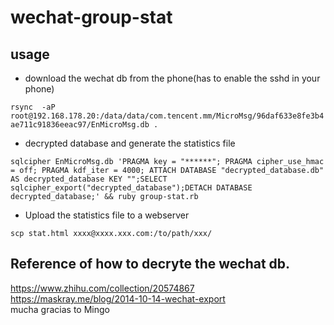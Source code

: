 # wechat-group-stat


## usage

- download the wechat db from the phone(has to enable the sshd in your phone)

 `rsync  -aP root@192.168.178.20:/data/data/com.tencent.mm/MicroMsg/96daf633e8fe3b4ae711c91836eeac97/EnMicroMsg.db .`

- decrypted database and generate the statistics file

```
sqlcipher EnMicroMsg.db 'PRAGMA key = "******"; PRAGMA cipher_use_hmac = off; PRAGMA kdf_iter = 4000; ATTACH DATABASE "decrypted_database.db" AS decrypted_database KEY "";SELECT sqlcipher_export("decrypted_database");DETACH DATABASE decrypted_database;' && ruby group-stat.rb  
```



- Upload the statistics file to a webserver

`scp stat.html xxxx@xxxx.xxx.com:/to/path/xxx/`


## Reference of how to decryte the wechat db.

https://www.zhihu.com/collection/20574867  
https://maskray.me/blog/2014-10-14-wechat-export  
mucha gracias to Mingo
